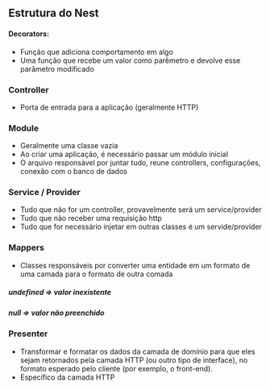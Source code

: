 ## Estrutura do Nest

#### Decorators:

- Função que adiciona comportamento em algo
- Uma função que recebe um valor como parêmetro e devolve esse parâmetro modificado

### Controller
- Porta de entrada para a aplicação (geralmente HTTP)

### Module
- Geralmente uma classe vazia
- Ao criar uma aplicação, é necessário passar um módulo inicial
- O arquivo responsável por juntar tudo, reune controllers, configurações, conexão com o banco de dados

### Service / Provider
- Tudo que não for um controller, provavelmente será um service/provider
- Tudo que não receber uma requisição http
- Tudo que for necessário injetar em outras classes é um servide/provider

### Mappers
- Classes responsáveis por converter uma entidade em um formato de uma camada para o formato de outra comada

##### undefined => valor inexistente
##### null => valor não preenchido

### Presenter
- Transformar e formatar os dados da camada de domínio para que eles sejam retornados pela camada HTTP (ou outro tipo de interface), no formato esperado pelo cliente (por exemplo, o front-end).
- Específico da camada HTTP
